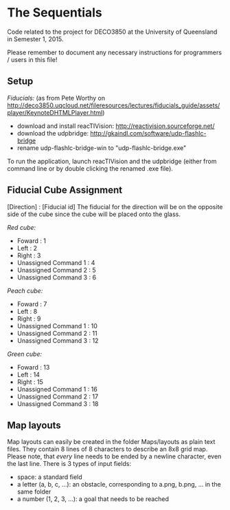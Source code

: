 # The Sequentials
Code related to the project for DECO3850 at the University of Queensland in Semester 1, 2015.

Please remember to document any necessary instructions for programmers / users in this file!

## Setup

_Fiducials:_ (as from Pete Worthy on http://deco3850.uqcloud.net/fileresources/lectures/fiducials_guide/assets/player/KeynoteDHTMLPlayer.html)
* download and install reacTIVision: http://reactivision.sourceforge.net/
* download the udpbridge: http://gkaindl.com/software/udp-flashlc-bridge
* rename udp-flashlc-bridge-win to "udp-flashlc-bridge.exe"

To run the application, launch reacTIVision and the udpbridge (either from command line or by double clicking the renamed .exe file).


## Fiducial Cube Assignment
[Direction] : [Fiducial id] 
The fiducial for the direction will be on the opposite side of the cube since the cube will be placed onto the glass.


_Red cube:_
- Foward : 1
- Left : 2
- Right : 3
- Unassigned Command 1 : 4
- Unassigned Command 2 : 5
- Unassigned Command 3 : 6

_Peach cube:_
- Foward : 7
- Left : 8
- Right : 9
- Unassigned Command 1 : 10
- Unassigned Command 2 : 11
- Unassigned Command 3 : 12

_Green cube:_
- Foward : 13
- Left : 14
- Right : 15
- Unassigned Command 1 : 16
- Unassigned Command 2 : 17
- Unassigned Command 3 : 18

## Map layouts
Map layouts can easily be created in the folder Maps/layouts as plain text files. They contain 8 lines of 8 characters to describe an 8x8 grid map. Please note, that _every_ line needs to be ended by a newline character, even the last line. There is 3 types of input fields:
* space: a standard field
* a letter (a, b, c, ...): an obstacle, corresponding to a.png, b.png, ... in the same folder
* a number (1, 2, 3, ...): a goal that needs to be reached
